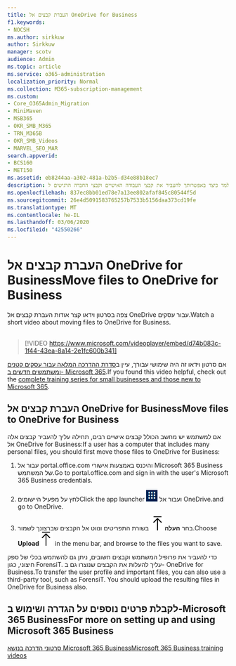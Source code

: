 ```yaml
---
title: העברת קבצים אל OneDrive for Business
f1.keywords:
- NOCSH
ms.author: sirkkuw
author: Sirkkuw
manager: scotv
audience: Admin
ms.topic: article
ms.service: o365-administration
localization_priority: Normal
ms.collection: M365-subscription-management
ms.custom:
- Core_O365Admin_Migration
- MiniMaven
- MSB365
- OKR_SMB_M365
- TRN_M365B
- OKR_SMB_Videos
- MARVEL_SEO_MAR
search.appverid:
- BCS160
- MET150
ms.assetid: eb8244aa-a302-481a-b2b5-d34e88b18ec7
description: למד כיצד באפשרותך להעביר את קבצי העבודה האישיים וקבצי החברה הרגישים ל-OneDrive עבור עסקים בצעדים פשוטים בלבד.
ms.openlocfilehash: 837ec8bb01ed78e7a13ee802afaf845c80544f5d
ms.sourcegitcommit: 26e4d5091583765257b7533b5156daa373cd19fe
ms.translationtype: MT
ms.contentlocale: he-IL
ms.lasthandoff: 03/06/2020
ms.locfileid: "42550266"
---
```

# <a name="move-files-to-onedrive-for-business"></a><span data-ttu-id="1f0da-103">העברת קבצים אל OneDrive for Business</span><span class="sxs-lookup"><span data-stu-id="1f0da-103">Move files to OneDrive for Business</span></span>

<span data-ttu-id="1f0da-104">צפה בסרטון וידאו קצר אודות העברת קבצים אל OneDrive עבור עסקים.</span><span class="sxs-lookup"><span data-stu-id="1f0da-104">Watch a short video about moving files to OneDrive for Business.</span></span><br><br>

> [!VIDEO https://www.microsoft.com/videoplayer/embed/d74b083c-1f44-43ea-8a14-2e1fc600b341] 

<span data-ttu-id="1f0da-105">אם סרטון וידאו זה היה שימושי עבורך, עיין ב[סדרת ההדרכה המלאה עבור עסקים קטנים ומשתמשים חדשים ב- Microsoft 365](https://support.office.com/article/6ab4bbcd-79cf-4000-a0bd-d42ce4d12816).</span><span class="sxs-lookup"><span data-stu-id="1f0da-105">If you found this video helpful, check out the [complete training series for small businesses and those new to Microsoft 365](https://support.office.com/article/6ab4bbcd-79cf-4000-a0bd-d42ce4d12816).</span></span>


## <a name="move-files-to-onedrive-for-business"></a><span data-ttu-id="1f0da-106">העברת קבצים אל OneDrive for Business</span><span class="sxs-lookup"><span data-stu-id="1f0da-106">Move files to OneDrive for Business</span></span>

<span data-ttu-id="1f0da-107">אם למשתמש יש מחשב הכולל קבצים אישיים רבים, תחילה עליך להעביר קבצים אלה אל OneDrive for Business:</span><span class="sxs-lookup"><span data-stu-id="1f0da-107">If a user has a computer that includes many personal files, you should first move those files to OneDrive for Business:</span></span>
  
1. <span data-ttu-id="1f0da-108">עבור אל portal.office.com והיכנס באמצעות אישורי Microsoft 365 Business של המשתמש.</span><span class="sxs-lookup"><span data-stu-id="1f0da-108">Go to portal.office.com and sign in with the user's Microsoft 365 Business credentials.</span></span>
    
2. <span data-ttu-id="1f0da-109">לחץ על מפעיל היישומים</span><span class="sxs-lookup"><span data-stu-id="1f0da-109">Click the app launcher</span></span> ![The app launcher icon in Office 365](../media/7502f4ec-3c9a-435d-a7b4-b9cda85189a7.png) <span data-ttu-id="1f0da-111">ועבור אל OneDrive.</span><span class="sxs-lookup"><span data-stu-id="1f0da-111">and go to OneDrive.</span></span> 
    
3. <span data-ttu-id="1f0da-112">בחר **העלה**![Upload](../media/d9b963b8-10af-42e2-953d-360301b83d3c.png) בשורת התפריטים ונווט אל הקבצים שברצונך לשמור.</span><span class="sxs-lookup"><span data-stu-id="1f0da-112">Choose **Upload**![Upload](../media/d9b963b8-10af-42e2-953d-360301b83d3c.png) in the menu bar, and browse to the files you want to save.</span></span> 
    
<span data-ttu-id="1f0da-p101">כדי להעביר את פרופיל המשתמש וקבצים חשובים, ניתן גם להשתמש בכלי של ספק חיצוני, כגון ForensiT. עליך להעלות את הקבצים שנוצרו גם ב- OneDrive for Business.</span><span class="sxs-lookup"><span data-stu-id="1f0da-p101">To transfer the user profile and important files, you can also use a third-party tool, such as ForensiT. You should upload the resulting files in OneDrive for Business also.</span></span>
  
## <a name="for-more-on-setting-up-and-using-microsoft-365-business"></a><span data-ttu-id="1f0da-115">לקבלת פרטים נוספים על הגדרה ושימוש ב-Microsoft 365 Business</span><span class="sxs-lookup"><span data-stu-id="1f0da-115">For more on setting up and using Microsoft 365 Business</span></span>

[<span data-ttu-id="1f0da-116">סרטוני הדרכה בנושא Microsoft 365 Business</span><span class="sxs-lookup"><span data-stu-id="1f0da-116">Microsoft 365 Business training videos</span></span>](https://support.office.com/article/6ab4bbcd-79cf-4000-a0bd-d42ce4d12816)
